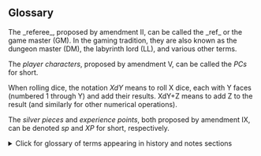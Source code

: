 <h2>Glossary</h2>
The _referee_, proposed by amendment II, can be called the _ref_ or the game master (GM). In the gaming tradition, they are also known as the dungeon master (DM), the labyrinth lord (LL), and various other terms.

The _player characters_, proposed by amendment V, can be called the _PCs_ for short.

When rolling dice, the notation _XdY_ means to roll X dice, each with Y faces (numbered 1 through Y) and add their results. XdY+Z means to add Z to the result (and similarly for other numerical operations).

The _silver pieces_ and _experience points_, both proposed by amendment IX, can be denoted _sp_ and _XP_ for short, respectively.

<details><summary markdown="span">Click for glossary of terms appearing in history and notes sections</summary>

The evolution of rules happens partly through play and partly outside it. Play is typically organised into campaigns, where one campaign usually has some sense of unity in referees, players, setting, and when it is played. If a campaign is not otherwise named, these notes will refer to it by the name of the city that served as the main home base for the characters, if applicable, followed by the year in which it was played.

_Maastricht '18_ was the campaign that started off the 3d6 Constitution. Jonatan Kilhamn was the referee; there was a core player troupe of five players, and a few guest players joined some of the sessions. It ran for nine sessions over two weeks.
</details><br/>
